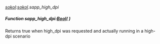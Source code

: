 _[sokol](../../modules/sokol/sokol-module.md):[sokol](../../modules/sokol/sokol-module.md).sapp\_high\_dpi_
##### Function sapp\_high\_dpi:[Bool](../../modules/wonkey/wonkey-types-bool.md)(  )
Returns true when high_dpi was requested and actually running in a high-dpi scenario
